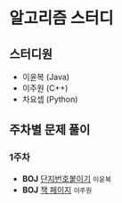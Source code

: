 알고리즘 스터디
=============

스터디원
---------
* 이윤복 (Java)
* 이주원 (C++)
* 차요셉 (Python)

주차별 문제 풀이
------------
### 1주차 

* **BOJ** [단지번호붙이기][2667] ```이윤복```
* **BOJ** [책 페이지][1019] ```이주원```






[2667]: https://www.acmicpc.net/problem/2667
[1019]: https://www.acmicpc.net/problem/1019
